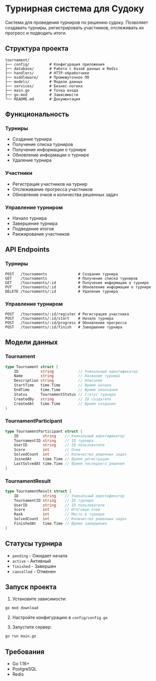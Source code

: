 # Турнирная система для Судоку

Система для проведения турниров по решению судоку. Позволяет создавать турниры, регистрировать участников, отслеживать их прогресс и подводить итоги.

## Структура проекта

```
tournament/
├── config/         # Конфигурация приложения
├── database/       # Работа с базой данных и Redis
├── handlers/       # HTTP-обработчики
├── middleware/     # Промежуточное ПО
├── models/         # Модели данных
├── services/       # Бизнес-логика
├── main.go         # Точка входа
├── go.mod          # Зависимости
└── README.md       # Документация
```

## Функциональность

### Турниры

- Создание турнира
- Получение списка турниров
- Получение информации о турнире
- Обновление информации о турнире
- Удаление турнира

### Участники

- Регистрация участников на турнир
- Отслеживание прогресса участников
- Обновление очков и количества решенных задач

### Управление турниром

- Начало турнира
- Завершение турнира
- Подведение итогов
- Ранжирование участников

## API Endpoints

### Турниры

```
POST   /tournaments              # Создание турнира
GET    /tournaments              # Получение списка турниров
GET    /tournaments/:id          # Получение информации о турнире
PUT    /tournaments/:id          # Обновление информации о турнире
DELETE /tournaments/:id          # Удаление турнира
```

### Управление турниром

```
POST   /tournaments/:id/register # Регистрация участника
POST   /tournaments/:id/start    # Начало турнира
POST   /tournaments/:id/progress # Обновление прогресса
POST   /tournaments/:id/finish   # Завершение турнира
```

## Модели данных

### Tournament

```go
type Tournament struct {
    ID          string           // Уникальный идентификатор
    Name        string           // Название турнира
    Description string           // Описание
    StartTime   time.Time        // Время начала
    EndTime     time.Time        // Время окончания
    Status      TournamentStatus // Статус турнира
    CreatedBy   string           // ID создателя
    CreatedAt   time.Time        // Время создания
}
```

### TournamentParticipant

```go
type TournamentParticipant struct {
    ID           string    // Уникальный идентификатор
    TournamentID string    // ID турнира
    UserID       string    // ID пользователя
    Score        int       // Очки
    SolvedCount  int       // Количество решенных задач
    JoinedAt     time.Time // Время регистрации
    LastSolvedAt time.Time // Время последнего решения
}
```

### TournamentResult

```go
type TournamentResult struct {
    ID           string    // Уникальный идентификатор
    TournamentID string    // ID турнира
    UserID       string    // ID пользователя
    Score        int       // Итоговые очки
    Rank         int       // Место в турнире
    SolvedCount  int       // Количество решенных задач
    FinishedAt   time.Time // Время завершения
}
```

## Статусы турнира

- `pending`   - Ожидает начала
- `active`    - Активный
- `finished`  - Завершен
- `cancelled` - Отменен

## Запуск проекта

1. Установите зависимости:
```bash
go mod download
```

2. Настройте конфигурацию в `config/config.go`

3. Запустите сервер:
```bash
go run main.go
```

## Требования

- Go 1.16+
- PostgreSQL
- Redis 